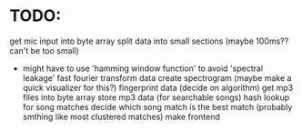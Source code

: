 # TODO:
get mic input into byte array
split data into small sections (maybe 100ms?? can't be too small)
- might have to use 'hamming window function' to avoid 'spectral leakage'
fast fourier transform data
create spectrogram (maybe make a quick visualizer for this?)
fingerprint data (decide on algorithm)
get mp3 files into byte array
store mp3 data (for searchable songs)
hash lookup for song matches
decide which song match is the best match (probably smthing like most clustered matches)
make frontend
